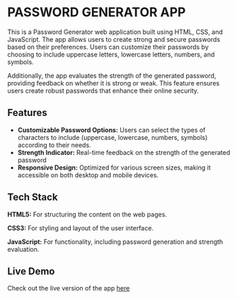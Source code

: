
# PASSWORD GENERATOR APP

This is a Password Generator web application built using HTML, CSS, and JavaScript. The app allows users to create strong and secure passwords based on their preferences. Users can customize their passwords by choosing to include uppercase letters, lowercase letters, numbers, and symbols.

Additionally, the app evaluates the strength of the generated password, providing feedback on whether it is strong or weak. This feature ensures users create robust passwords that enhance their online security.


## Features

- **Customizable Password Options:** Users can select the types of characters to include (uppercase, lowercase, numbers, symbols) according to their needs.
- **Strength Indicator:** Real-time feedback on the strength of the generated password
- **Responsive Design:** Optimized for various screen sizes, making it accessible on both desktop and mobile devices.


## Tech Stack

**HTML5:** For structuring the content on the web pages.

**CSS3:** For styling and layout of the user interface.

**JavaScript:** For functionality, including password generation and strength evaluation.



## Live Demo

Check out the live version of the app [here](https://pranshugoyal-password-generator.netlify.app)

